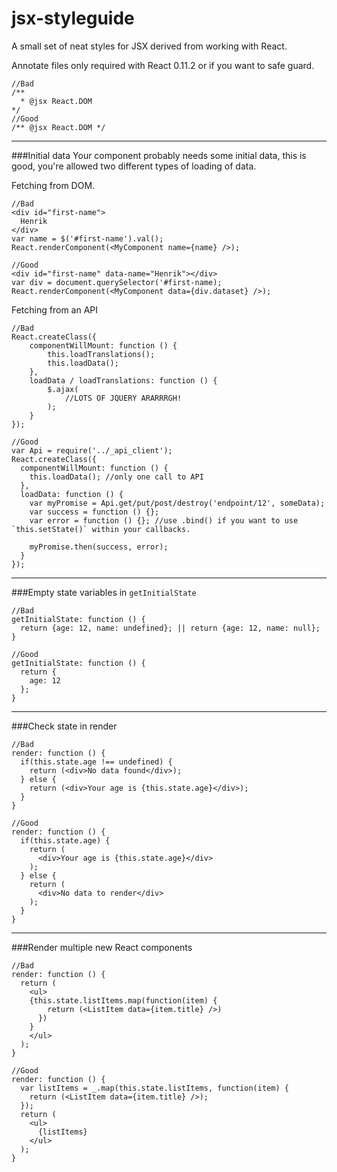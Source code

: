 jsx-styleguide
==============

A small set of neat styles for JSX derived from working with React.

Annotate files
only required with React 0.11.2 or if you want to safe guard.
    
    //Bad
    /**
      * @jsx React.DOM
    */
    //Good
    /** @jsx React.DOM */
___

###Initial data
Your component probably needs some initial data, this is good, you're allowed two different types of loading of data.
    
Fetching from DOM.

    //Bad
    <div id="first-name">
      Henrik
    </div>
    var name = $('#first-name').val();
    React.renderComponent(<MyComponent name={name} />);
     
    //Good
    <div id="first-name" data-name="Henrik"></div>
    var div = document.querySelector('#first-name);
    React.renderComponent(<MyComponent data={div.dataset} />);

Fetching from an API

    //Bad
    React.createClass({
        componentWillMount: function () {
            this.loadTranslations();
            this.loadData();
        },
        loadData / loadTranslations: function () {
            $.ajax(
                //LOTS OF JQUERY ARARRRGH!
            );
        }
    });
 
    //Good
    var Api = require('../_api_client');
    React.createClass({
      componentWillMount: function () {
        this.loadData(); //only one call to API
      },
      loadData: function () {
        var myPromise = Api.get/put/post/destroy('endpoint/12', someData);
        var success = function () {};
        var error = function () {}; //use .bind() if you want to use `this.setState()` within your callbacks.
     
        myPromise.then(success, error);
      }
    });

___

###Empty state variables in `getInitialState`

    //Bad
    getInitialState: function () {
      return {age: 12, name: undefined}; || return {age: 12, name: null}; 
    }
     
    //Good
    getInitialState: function () {
      return {
        age: 12
      };
    }

___

###Check state in render

    //Bad
    render: function () {
      if(this.state.age !== undefined) {
        return (<div>No data found</div>);
      } else {
        return (<div>Your age is {this.state.age}</div>);
      }
    }
     
    //Good
    render: function () {
      if(this.state.age) {
        return (
          <div>Your age is {this.state.age}</div>
        );
      } else {
        return (
          <div>No data to render</div>
        );
      }
    }

___
    
###Render multiple new React components

    //Bad
    render: function () {
      return (
        <ul>
        {this.state.listItems.map(function(item) {
            return (<ListItem data={item.title} />)
          }) 
        }
        </ul>
      );
    }
     
    //Good
    render: function () {
      var listItems = _.map(this.state.listItems, function(item) {
        return (<ListItem data={item.title} />);
      });
      return (
        <ul>
          {listItems}
        </ul>
      );
    }
